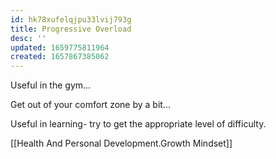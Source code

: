 ```yaml
---
id: hk78xufelqjpu33lvij793g
title: Progressive Overload
desc: ''
updated: 1659775811964
created: 1657867385062
---
```



Useful in the gym...

Get out of your comfort zone by a bit...

Useful in learning- try to get the appropriate level of difficulty.


[[Health And Personal Development.Growth Mindset]]